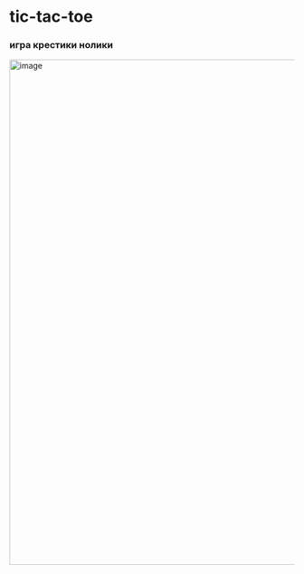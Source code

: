 # tic-tac-toe

### игра крестики нолики 

<img width="893" alt="image" src="https://github.com/ScherbakovM/tic-tac-toe/assets/109952823/091e0e6a-24d2-4798-8e05-62d7b0107907">

